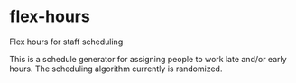 # flex-hours
Flex hours for staff scheduling

This is a schedule generator for assigning people to work late and/or early hours. The scheduling algorithm currently is randomized.